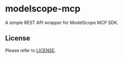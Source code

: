 # modelscope-mcp

A simple REST API wrapper for ModelScope MCP SDK.

## License

Please refer to [LICENSE](./LICENSE).
